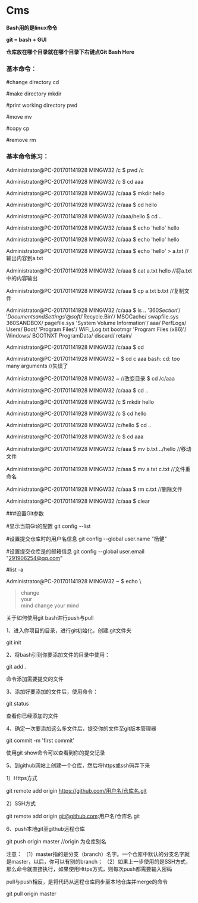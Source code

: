 # Cms
**Bash用的是linux命令**

**git = bash + GUI**

**仓库放在哪个目录就在哪个目录下右键点Git Bash Here**

<h3>基本命令：</h3>

#change directory
cd

#make directory
mkdir

#print working directory
pwd

#move
mv

#copy
cp

#remove
rm


<h3>基本命令练习：</h3>

Administrator@PC-201701141928 MINGW32 /c
$ pwd
/c

Administrator@PC-201701141928 MINGW32 /c
$ cd aaa

Administrator@PC-201701141928 MINGW32 /c/aaa
$ mkdir hello

Administrator@PC-201701141928 MINGW32 /c/aaa
$ cd hello

Administrator@PC-201701141928 MINGW32 /c/aaa/hello
$ cd ..

Administrator@PC-201701141928 MINGW32 /c/aaa
$ echo 'hello'
hello

Administrator@PC-201701141928 MINGW32 /c/aaa
$ echo 'hello'
hello

Administrator@PC-201701141928 MINGW32 /c/aaa
$ echo 'hello' > a.txt                             //输出内容到a.txt

Administrator@PC-201701141928 MINGW32 /c/aaa
$ cat a.txt
hello                                              //将a.txt中的内容输出

Administrator@PC-201701141928 MINGW32 /c/aaa
$ cp a.txt b.txt                                   //复制文件

Administrator@PC-201701141928 MINGW32 /c/aaa
$ ls ..
'$360Section'/   'Documents and Settings'@   soft/
'$Recycle.Bin'/   MSOCache/                  swapfile.sys
 360SANDBOX/      pagefile.sys              'System Volume Information'/
 aaa/             PerfLogs/                  Users/
 Boot/           'Program Files'/            WiFi_Log.txt
 bootmgr         'Program Files (x86)'/      Windows/
 BOOTNXT          ProgramData/
 discard/         retain/

Administrator@PC-201701141928 MINGW32 /c/aaa
$ cd

Administrator@PC-201701141928 MINGW32 ~
$ cd c aaa
bash: cd: too many arguments                                 //失误了

Administrator@PC-201701141928 MINGW32 ~                      //改变目录
$ cd /c/aaa

Administrator@PC-201701141928 MINGW32 /c/aaa
$ cd ..

Administrator@PC-201701141928 MINGW32 /c
$ mkdir hello

Administrator@PC-201701141928 MINGW32 /c
$ cd hello

Administrator@PC-201701141928 MINGW32 /c/hello
$ cd ..

Administrator@PC-201701141928 MINGW32 /c
$ cd aaa

Administrator@PC-201701141928 MINGW32 /c/aaa
$ mv b.txt ../hello                                  //移动文件

Administrator@PC-201701141928 MINGW32 /c/aaa
$ mv a.txt c.txt                                     //文件重命名

Administrator@PC-201701141928 MINGW32 /c/aaa
$ rm c.txt                                           //删除文件

Administrator@PC-201701141928 MINGW32 /c/aaa
$ clear








###设置Git参数

#显示当前Git的配置
git config --list


#设置提交仓库时的用户名信息
git config --global user.name "杨健"


#设置提交仓库是的邮箱信息
git config --global user.email "291906254@qq.com"

#list -a








Administrator@PC-201701141928 MINGW32 ~
$ echo \
> change \
> your \
> mind
change your mind




关于如何使用git bash进行push与pull

1、进入你项目的目录，进行git初始化，创建.git文件夹

git init

2、将bash引到你要添加文件的目录中使用：

git add *.*

命令添加需要提交的文件

3、添加好要添加的文件后，使用命令：

git status

查看你已经添加的文件

4、确定一次要添加这么多文件后，提交你的文件至git版本管理器

git commit -m 'first commit'

使用git show命令可以查看到你的提交记录


5、到github网站上创建一个仓库，然后将https或ssh码弄下来

1）Https方式　　

git remote add origin https://github.com/用户名/仓库名.git

2）SSH方式

git remote add origin git@github.com:用户名/仓库名.git

6、push本地git至github远程仓库

git push origin master    //origin 为仓库别名

注意：
（1）master指的是分支（branch）名字。一个仓库中默认的分支名字就是master，以后，你可以有别的branch；
（2）如果上一步使用的是SSH方式，那么命令就直接执行，如果使用Https方式，则每次push都需要输入密码

pull与push相反，是将代码从远程仓库同步至本地仓库并merge的命令

git pull origin master
